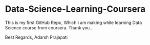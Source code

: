 # Data-Science-Learning-Coursera
This is my first GitHub Repo, Which i am making while learning Data Science course from coursera.
Thank you.. 

Best Regards,
Adarsh Prajapati
